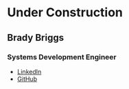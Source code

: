 # Under Construction

## Brady Briggs

### Systems Development Engineer

- [LinkedIn](https://www.linkedin.com/in/brady-briggs/)
- [GitHub](https://www.github.com/ydarb)
